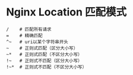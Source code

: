 # Nginx Location 匹配模式

```text
/    # 匹配所有请求
=    # 精确匹配
^~   # uri以某个字符串开头
~    # 正则式匹配（区分大小写）
~*   # 正则式匹配（不区分大小写）
!~   # 正则式不匹配（区分大小写）
!~*  # 正则式不匹配（不区分大小写）
```
